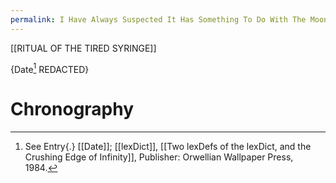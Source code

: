 ```yaml
---
permalink: I Have Always Suspected It Has Something To Do With The Moon.
---
```

[[RITUAL OF THE TIRED SYRINGE]] 

{Date[^Date] REDACTED}
# Chronography

[^Date]: See Entry{.} [[Date]]; [[lexDict]], [[Two lexDefs of the lexDict, and the Crushing Edge of Infinity]], Publisher: Orwellian Wallpaper Press, 1984.